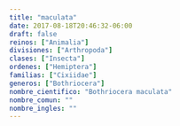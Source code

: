 ```yaml
---
title: "maculata"
date: 2017-08-18T20:46:32-06:00
draft: false
reinos: ["Animalia"]
divisiones: ["Arthropoda"]
clases: ["Insecta"]
ordenes: ["Hemiptera"]
familias: ["Cixiidae"]
generos: ["Bothriocera"]
nombre_cientifico: "Bothriocera maculata"
nombre_comun: ""
nombre_ingles: ""
---
```

